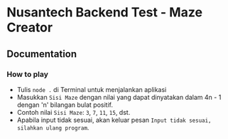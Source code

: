 # Nusantech Backend Test - Maze Creator

## Documentation
### How to play
- Tulis `node .` di Terminal untuk menjalankan aplikasi
- Masukkan `Sisi Maze` dengan nilai yang dapat dinyatakan dalam 4n - 1 dengan 'n' bilangan bulat positif.
- Contoh nilai `Sisi Maze`: `3`, `7`, `11`, `15`, dst.
- Apabila input tidak sesuai, akan keluar pesan `Input tidak sesuai, silahkan ulang program`.
